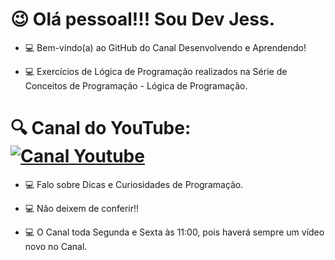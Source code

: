 # 😉 Olá pessoal!!! Sou Dev Jess.


- 💻 Bem-vindo(a) ao GitHub do Canal Desenvolvendo e Aprendendo!

- 💻 Exercícios de Lógica de Programação realizados na Série de Conceitos de Programação - Lógica de Programação.

# 🔍 Canal do YouTube: [![Canal Youtube](https://img.shields.io/badge/-Youtube-30A3DC?style=for-the-badge&logo=youtube&color=red)](https://www.youtube.com/@Desenvolvendo_e_Aprendendo)

- 💻 Falo sobre Dicas e Curiosidades de Programação.

- 💻 Não deixem de conferir!!

- 💻 O Canal toda Segunda e Sexta às 11:00, pois haverá sempre um vídeo novo no Canal.
  


